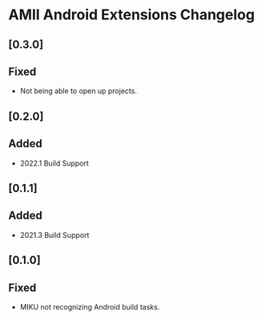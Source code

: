 <!-- Keep a Changelog guide -> https://keepachangelog.com -->

# AMII Android Extensions Changelog

## [0.3.0]

## Fixed

- Not being able to open up projects.

## [0.2.0]

## Added

- 2022.1 Build Support

## [0.1.1]

## Added

- 2021.3 Build Support

## [0.1.0]

## Fixed

- MIKU not recognizing Android build tasks.
